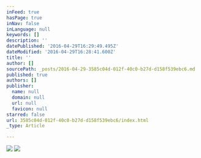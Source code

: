 ```yaml
---
inFeed: true
hasPage: true
inNav: false
inLanguage: null
keywords: []
description: ''
datePublished: '2016-04-29T16:29:49.495Z'
dateModified: '2016-04-29T16:28:41.600Z'
title: ''
author: []
sourcePath: _posts/2016-04-29-3585c04d-012f-40c0-b27d-d158f539ebc6.md
published: true
authors: []
publisher:
  name: null
  domain: null
  url: null
  favicon: null
starred: false
url: 3585c04d-012f-40c0-b27d-d158f539ebc6/index.html
_type: Article

---
```

![](https://the-grid-user-content.s3-us-west-2.amazonaws.com/e42ed165-b98b-4b63-b3d0-e3b86eee1cf3.jpg)
![](https://the-grid-user-content.s3-us-west-2.amazonaws.com/eea9a516-427c-47ef-809c-3dc5dddd6225.gif)
